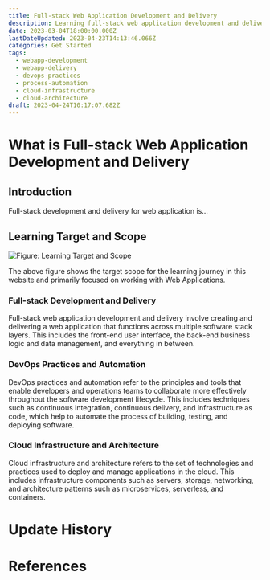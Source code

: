 ```yaml
---
title: Full-stack Web Application Development and Delivery
description: Learning full-stack web application development and delivery can seem overwhelming at first, but it can be more manageable by breaking down into smaller scope.
date: 2023-03-04T18:00:00.000Z
lastDateUpdated: 2023-04-23T14:13:46.066Z
categories: Get Started
tags:
  - webapp-development
  - webapp-delivery
  - devops-practices
  - process-automation
  - cloud-infrastructure
  - cloud-architecture
draft: 2023-04-24T10:17:07.682Z
---
```


# What is Full-stack Web Application Development and Delivery

## Introduction

Full-stack development and delivery for web application is...

## Learning Target and Scope

![Figure: Learning Target and Scope](/assets/svg/learning-target-and-scope.drawio.svg)

The above figure shows the target scope for the learning journey in this website and primarily focused on working with Web Applications.

### Full-stack Development and Delivery

Full-stack web application development and delivery involve creating and delivering a web application that functions across multiple software stack layers. This includes the front-end user interface, the back-end business logic and data management, and everything in between.

### DevOps Practices and Automation

DevOps practices and automation refer to the principles and tools that enable developers and operations teams to collaborate more effectively throughout the software development lifecycle. This includes techniques such as continuous integration, continuous delivery, and infrastructure as code, which help to automate the process of building, testing, and deploying software.

### Cloud Infrastructure and Architecture

Cloud infrastructure and architecture refers to the set of technologies and practices used to deploy and manage applications in the cloud. This includes infrastructure components such as servers, storage, networking, and architecture patterns such as microservices, serverless, and containers.

# Update History

# References
